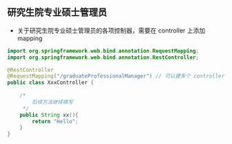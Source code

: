 ## 研究生院专业硕士管理员
* 关于研究生院专业硕士管理员的各项控制器，需要在 controller 上添加 mapping

```java
import org.springframework.web.bind.annotation.RequestMapping;
import org.springframework.web.bind.annotation.RestController;

@RestController
@RequestMapping("/graduateProfessionalManager") // 可以建多个 controller，但需要每个与研究生院专业硕士管理员相关的控制器均添加此 mapper 前缀
public class XxxController {
    
    /*
        后续方法继续填写
     */
    public String xx(){
        return "Hello";
    }
}
```